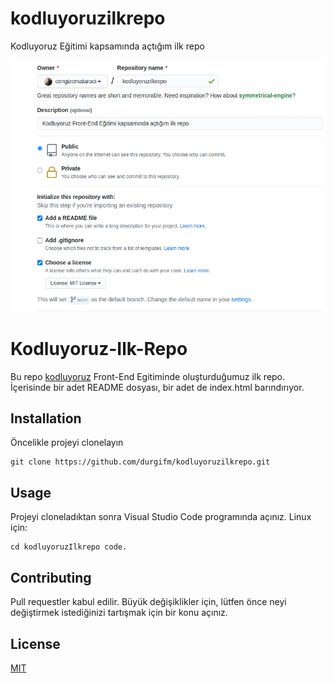 # kodluyoruzilkrepo
Kodluyoruz Eğitimi kapsamında açtığım ilk repo

![](https://github.com/Kodluyoruz/taskforce/blob/main/git/odev1/figures/github.png)

# Kodluyoruz-Ilk-Repo
Bu repo [kodluyoruz](https://www.kodluyoruz.org/) Front-End Egitiminde oluşturduğumuz ilk repo. İçerisinde bir adet README dosyası, bir adet de index.html barındırıyor.

## Installation
Öncelikle projeyi clonelayın
```
git clone https://github.com/durgifm/kodluyoruzilkrepo.git
```

## Usage
Projeyi cloneladıktan sonra Visual Studio Code programında açınız.
Linux için:
```
cd kodluyoruzIlkrepo code.
```

## Contributing
Pull requestler kabul edilir. Büyük değişiklikler için, lütfen önce neyi değiştirmek istediğinizi tartışmak için bir konu açınız.

## License
[MIT]()
    